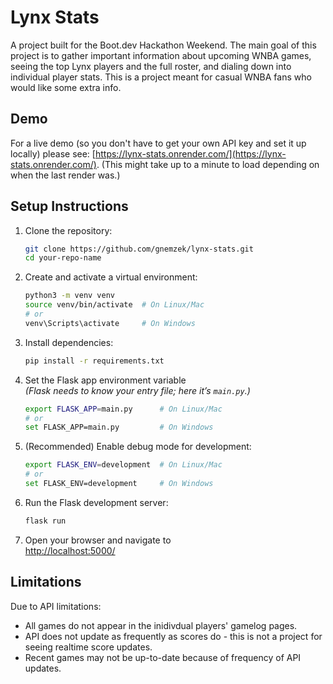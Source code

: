 # Lynx Stats
A project built for the Boot.dev Hackathon Weekend. The main goal of this project is to gather important information about upcoming WNBA games, seeing the top Lynx players and the full roster, and dialing down into individual player stats. This is a project meant for casual WNBA fans who would like some extra info. 

## Demo
For a live demo (so you don't have to get your own API key and set it up locally) please see: [https://lynx-stats.onrender.com/](https://lynx-stats.onrender.com/). (This might take up to a minute to load depending on when the last render was.)

## Setup Instructions

1. Clone the repository:
    ```bash
    git clone https://github.com/gnemzek/lynx-stats.git
    cd your-repo-name
    ```

2. Create and activate a virtual environment:
    ```bash
    python3 -m venv venv
    source venv/bin/activate  # On Linux/Mac
    # or
    venv\Scripts\activate     # On Windows
    ```

3. Install dependencies:
    ```bash
    pip install -r requirements.txt
    ```

4. Set the Flask app environment variable  
   _(Flask needs to know your entry file; here it’s `main.py`.)_
    ```bash
    export FLASK_APP=main.py      # On Linux/Mac
    # or
    set FLASK_APP=main.py         # On Windows
    ```

5. (Recommended) Enable debug mode for development:
    ```bash
    export FLASK_ENV=development  # On Linux/Mac
    # or
    set FLASK_ENV=development     # On Windows
    ```

6. Run the Flask development server:
    ```bash
    flask run
    ```

7. Open your browser and navigate to  
   [http://localhost:5000/](http://localhost:5000/)


## Limitations

Due to API limitations:
- All games do not appear in the inidivdual players' gamelog pages. 
- API does not update as frequently as scores do - this is not a project for seeing realtime score updates. 
- Recent games may not be up-to-date because of frequency of API updates. 


